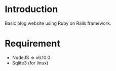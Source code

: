 # Introduction
Basic blog website using Ruby on Rails framework.

# Requirement
- NodeJS => v6.10.0
- Sqlite3 (for linux)
